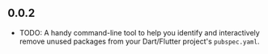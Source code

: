 ## 0.0.2

* TODO: A handy command-line tool to help you identify and interactively remove unused packages from your Dart/Flutter project's `pubspec.yaml`.


